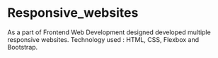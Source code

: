 # Responsive_websites
As a part of Frontend Web Development designed developed multiple responsive websites.
Technology used : HTML, CSS, Flexbox and Bootstrap.
